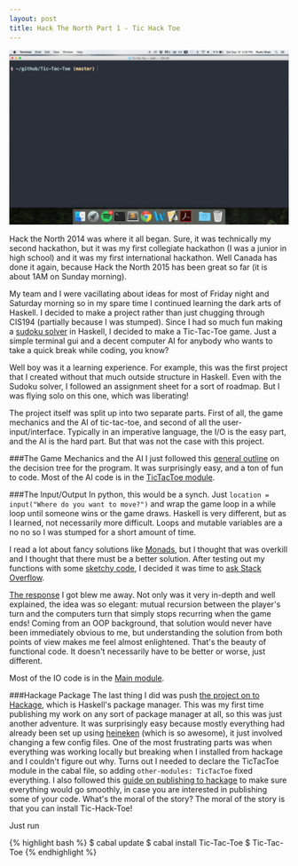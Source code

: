 ```yaml
---
layout: post
title: Hack The North Part 1 - Tic Hack Toe
---
```


![Game Gif](https://github.com/2016rshah/Tic-Hack-Toe/raw/master/screen_shots/game.gif)

Hack the North 2014 was where it all began. Sure, it was technically my second hackathon, but it was my first collegiate hackathon (I was a junior in high school) and it was my first international hackathon. Well Canada has done it again, because Hack the North 2015 has been great so far (it is about 1AM on Sunday morning). 

My team and I were vacillating about ideas for most of Friday night and Saturday morning so in my spare time I continued learning the dark arts of Haskell. I decided to make a project rather than just chugging through CIS194 (partially because I was stumped). Since I had so much fun making a [sudoku solver](https://github.com/2016rshah/sudoku-solver) in Haskell, I decided to make a Tic-Tac-Toe game. Just a simple terminal gui and a decent computer AI for anybody who wants to take a quick break while coding, you know?

Well boy was it a learning experience. For example, this was the first project that I created without that much outside structure in Haskell. Even with the Sudoku solver, I followed an assignment sheet for a sort of roadmap. But I was flying solo on this one, which was liberating!

The project itself was split up into two separate parts. First of all, the game mechanics and the AI of tic-tac-toe, and second of all the user-input/interface. Typically in an imperative language, the I/O is the easy part, and the AI is the hard part. But that was not the case with this project. 

###The Game Mechanics and the AI 
I just followed this [general outline](http://programmers.stackexchange.com/questions/213559/algorithm-to-create-an-tictactoe-game-ai) on the decision tree for the program. It was surprisingly easy, and a ton of fun to code. Most of the AI code is in the [TicTacToe module](https://github.com/2016rshah/Tic-Hack-Toe/blob/master/src/TicTacToe.hs). 

###The Input/Output
In python, this would be a synch. Just `location = input("Where do you want to move?")` and wrap the game loop in a while loop until someone wins or the game draws. Haskell is very different, but as I learned, not necessarily more difficult. Loops and mutable variables are a no no so I was stumped for a short amount of time. 

I read a lot about fancy solutions like [Monads](http://projects.haskell.org/operational/examples/TicTacToe.hs.html), but I thought that was overkill and I thought that there must be a better solution. After testing out my functions with some [sketchy code](https://github.com/2016rshah/Tic-Hack-Toe/commit/201ef6f4ab5bdcd74675f582dcabe47468d49522), I decided it was time to [ask Stack Overflow](http://stackoverflow.com/questions/32670948/take-input-from-user-until-tic-tac-toe-game-ends).

[The response](http://stackoverflow.com/a/32671373/3861396) I got blew me away. Not only was it very in-depth and well explained, the idea was so elegant: mutual recursion between the player's turn and the computers turn that simply stops recurring when the game ends! Coming from an OOP background, that solution would never have been immediately obvious to me, but understanding the solution from both points of view makes me feel almost enlightened. That's the beauty of functional code. It doesn't necessarily have to be better or worse, just different. 

Most of the IO code is in the [Main module](https://github.com/2016rshah/Tic-Hack-Toe/blob/master/src/Main.hs).

###Hackage Package
The last thing I did was push [the project on to Hackage](https://hackage.haskell.org/package/Tic-Tac-Toe-0.1.0.2), which is Haskell's package manager. This was my first time publishing my work on any sort of package manager at all, so this was just another adventure. It was surprisingly easy because mostly everything had already been set up using [heineken](https://github.com/khanage/heineken) (which is so awesome), it just involved changing a few config files. One of the most frustrating parts was when everything was working locally but breaking when I installed from hackage and I couldn't figure out why. Turns out I needed to declare the TicTacToe module in the cabal file, so adding `other-modules: TicTacToe` fixed everything. I also followed this [guide on publishing to hackage](http://begriffs.com/posts/2014-10-25-creating-package-hackage.html) to make sure everything would go smoothly, in case you are interested in publishing some of your code. What's the moral of the story? The moral of the story is that you can install Tic-Hack-Toe! 

Just run 

{% highlight bash %}
$ cabal update
$ cabal install Tic-Tac-Toe
$ Tic-Tac-Toe
{% endhighlight %}
